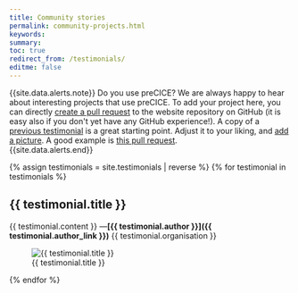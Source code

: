 ```yaml
---
title: Community stories
permalink: community-projects.html
keywords:
summary:
toc: true
redirect_from: /testimonials/
editme: false
---
```


{{site.data.alerts.note}}
Do you use preCICE? We are always happy to hear about interesting projects that use preCICE. To add your project here, you can directly <a href="https://docs.github.com/en/pull-requests/collaborating-with-pull-requests/proposing-changes-to-your-work-with-pull-requests/creating-a-pull-request">create a pull request</a> to the website repository on GitHub (it is easy also if you don't yet have any GitHub experience!). A copy of a <a class="button primary" href="https://github.com/precice/precice.github.io/tree/master/collections/_testimonials"> previous testimonial</a> is a great starting point. Adjust it to your liking, and <a class="button primary" href="https://github.com/precice/precice.github.io/tree/master/images/testimonials">add a picture</a>.
A good example is <a class="button primary" href="https://github.com/precice/precice.github.io/pull/54"> this pull request</a>.<br>
{{site.data.alerts.end}}

<div class="testimonials">

{% assign testimonials = site.testimonials | reverse %}
{% for testimonial in testimonials %}

<h2>{{ testimonial.title }}</h2>

<div class="row" markdown="1">
<div class="col-md-6" markdown="1">

{{ testimonial.content }}
—**[{{ testimonial.author }}]({{ testimonial.author_link }})**
{{ testimonial.organisation }}

</div>
<div class="col-md-6" markdown="1">

<figure markdown="1">
<img src="images/testimonials/{{ testimonial.img }}" alt="{{ testimonial.title }}">
<figcaption>{{ testimonial.title }}</figcaption>
</figure>

</div>
</div>
{% endfor %}

</div>
